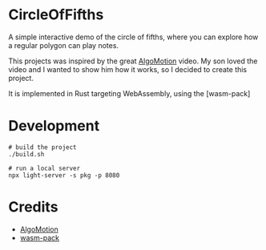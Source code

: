 # CircleOfFifths
A simple interactive demo of the circle of fifths, where you can explore how a regular polygon can play notes.

This projects was inspired by the great [AlgoMotion](https://www.youtube.com/watch?v=V0YH8M6C-VM) video.
My son loved the video and I wanted to show him how it works, so I decided to create this project.

It is implemented in Rust targeting WebAssembly, using the [wasm-pack]

# Development
```
# build the project
./build.sh

# run a local server
npx light-server -s pkg -p 8080
```

# Credits
- [AlgoMotion](https://www.youtube.com/watch?v=V0YH8M6C-VM)
- [wasm-pack](https://github.com/rustwasm/wasm-pack)

